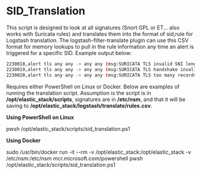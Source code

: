# SID_Translation
This script is designed to look at all signatures (Snort GPL or ET... also works with Suricata rules) and translates them into the format of sid,rule for Logstash translation. The logstash-filter-translate plugin can use this CSV format for memory lookups to pull in the rule information any time an alert is triggered for a specific SID. Example output below:

```bash
2230018,alert tls any any -> any any (msg:SURICATA TLS invalid SNI length; flow:establishedto_server; app-layer-event:tls.invalid_sni_length; flowint:tls.anomaly.count+1; classtype:protocol-command-decode; sid:2230018; rev:1;)
2230019,alert tls any any -> any any (msg:SURICATA TLS handshake invalid length; flow:established; app-layer-event:tls.handshake_invalid_length; flowint:tls.anomaly.count+1; classtype:protocol-command-decode; sid:2230019; rev:1;)
2230020,alert tls any any -> any any (msg:SURICATA TLS too many records in packet; flow:established; app-layer-event:tls.too_many_records_in_packet; flowint:tls.anomaly.count+1; classtype:protocol-command-decode; sid:2230020; rev:1;)
```

Requires either PowerShell on Linux or Docker. Below are examples of running the translation script. Assumption is the script is in **/opt/elastic_stack/scripts**, signatures are in **/etc/nsm**, and that it will be saving to **/opt/elastic_stack/logstash/translate/rules.csv**.

**Using PowerShell on Linux**

pwsh /opt/elastic_stack/scripts/sid_translation.ps1

**Using Docker**

sudo /usr/bin/docker run -it --rm -v /opt/elastic_stack:/opt/elastic_stack -v /etc/nsm:/etc/nsm mcr.microsoft.com/powershell pwsh /opt/elastic_stack/scripts/sid_translation.ps1
